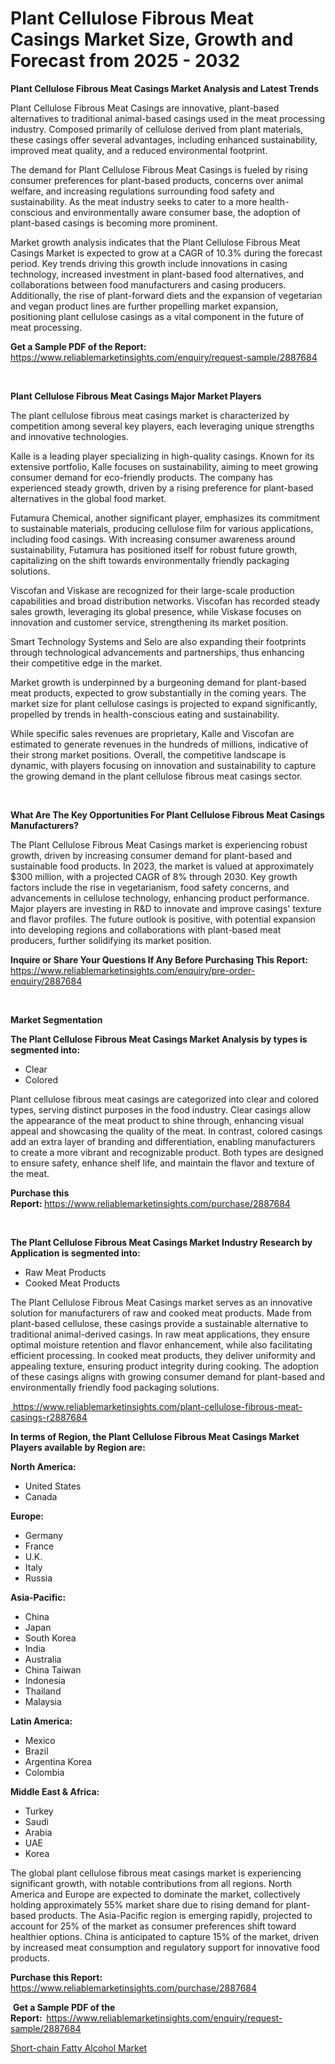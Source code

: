 <p><h1>Plant Cellulose Fibrous Meat Casings Market Size, Growth and Forecast from 2025 - 2032</h1></p><p><strong>Plant Cellulose Fibrous Meat Casings Market Analysis and Latest Trends</strong></p>
<p><p>Plant Cellulose Fibrous Meat Casings are innovative, plant-based alternatives to traditional animal-based casings used in the meat processing industry. Composed primarily of cellulose derived from plant materials, these casings offer several advantages, including enhanced sustainability, improved meat quality, and a reduced environmental footprint. </p><p>The demand for Plant Cellulose Fibrous Meat Casings is fueled by rising consumer preferences for plant-based products, concerns over animal welfare, and increasing regulations surrounding food safety and sustainability. As the meat industry seeks to cater to a more health-conscious and environmentally aware consumer base, the adoption of plant-based casings is becoming more prominent.</p><p>Market growth analysis indicates that the Plant Cellulose Fibrous Meat Casings Market is expected to grow at a CAGR of 10.3% during the forecast period. Key trends driving this growth include innovations in casing technology, increased investment in plant-based food alternatives, and collaborations between food manufacturers and casing producers. Additionally, the rise of plant-forward diets and the expansion of vegetarian and vegan product lines are further propelling market expansion, positioning plant cellulose casings as a vital component in the future of meat processing.</p></p>
<p><strong>Get a Sample PDF of the Report:&nbsp;</strong> <a href="https://www.reliablemarketinsights.com/enquiry/request-sample/2887684?utm_campaign=3200&utm_medium=2&utm_source=Github&utm_content=ia&utm_term=14032025&utm_id=plant-cellulose-fibrous-meat-casings">https://www.reliablemarketinsights.com/enquiry/request-sample/2887684</a></p>
<p>&nbsp;</p>
<p><strong>Plant Cellulose Fibrous Meat Casings Major Market Players</strong></p>
<p><p>The plant cellulose fibrous meat casings market is characterized by competition among several key players, each leveraging unique strengths and innovative technologies. </p><p>Kalle is a leading player specializing in high-quality casings. Known for its extensive portfolio, Kalle focuses on sustainability, aiming to meet growing consumer demand for eco-friendly products. The company has experienced steady growth, driven by a rising preference for plant-based alternatives in the global food market.</p><p>Futamura Chemical, another significant player, emphasizes its commitment to sustainable materials, producing cellulose film for various applications, including food casings. With increasing consumer awareness around sustainability, Futamura has positioned itself for robust future growth, capitalizing on the shift towards environmentally friendly packaging solutions.</p><p>Viscofan and Viskase are recognized for their large-scale production capabilities and broad distribution networks. Viscofan has recorded steady sales growth, leveraging its global presence, while Viskase focuses on innovation and customer service, strengthening its market position.</p><p>Smart Technology Systems and Selo are also expanding their footprints through technological advancements and partnerships, thus enhancing their competitive edge in the market.</p><p>Market growth is underpinned by a burgeoning demand for plant-based meat products, expected to grow substantially in the coming years. The market size for plant cellulose casings is projected to expand significantly, propelled by trends in health-conscious eating and sustainability.</p><p>While specific sales revenues are proprietary, Kalle and Viscofan are estimated to generate revenues in the hundreds of millions, indicative of their strong market positions. Overall, the competitive landscape is dynamic, with players focusing on innovation and sustainability to capture the growing demand in the plant cellulose fibrous meat casings sector.</p></p>
<p>&nbsp;</p>
<p><strong>What Are The Key Opportunities For Plant Cellulose Fibrous Meat Casings Manufacturers?</strong></p>
<p><p>The Plant Cellulose Fibrous Meat Casings market is experiencing robust growth, driven by increasing consumer demand for plant-based and sustainable food products. In 2023, the market is valued at approximately $300 million, with a projected CAGR of 8% through 2030. Key growth factors include the rise in vegetarianism, food safety concerns, and advancements in cellulose technology, enhancing product performance. Major players are investing in R&D to innovate and improve casings' texture and flavor profiles. The future outlook is positive, with potential expansion into developing regions and collaborations with plant-based meat producers, further solidifying its market position.</p></p>
<p><strong>Inquire or Share Your Questions If Any Before Purchasing This Report:</strong> <a href="https://www.reliablemarketinsights.com/enquiry/pre-order-enquiry/2887684?utm_campaign=3200&utm_medium=2&utm_source=Github&utm_content=ia&utm_term=14032025&utm_id=plant-cellulose-fibrous-meat-casings">https://www.reliablemarketinsights.com/enquiry/pre-order-enquiry/2887684</a></p>
<p>&nbsp;</p>
<p><strong>Market Segmentation</strong></p>
<p><strong>The Plant Cellulose Fibrous Meat Casings Market Analysis by types is segmented into:</strong></p>
<p><ul><li>Clear</li><li>Colored</li></ul></p>
<p><p>Plant cellulose fibrous meat casings are categorized into clear and colored types, serving distinct purposes in the food industry. Clear casings allow the appearance of the meat product to shine through, enhancing visual appeal and showcasing the quality of the meat. In contrast, colored casings add an extra layer of branding and differentiation, enabling manufacturers to create a more vibrant and recognizable product. Both types are designed to ensure safety, enhance shelf life, and maintain the flavor and texture of the meat.</p></p>
<p><strong>Purchase this Report:&nbsp;</strong><a href="https://www.reliablemarketinsights.com/purchase/2887684?utm_campaign=3200&utm_medium=2&utm_source=Github&utm_content=ia&utm_term=14032025&utm_id=plant-cellulose-fibrous-meat-casings">https://www.reliablemarketinsights.com/purchase/2887684</a></p>
<p>&nbsp;</p>
<p><strong>The Plant Cellulose Fibrous Meat Casings Market Industry Research by Application is segmented into:</strong></p>
<p><ul><li>Raw Meat Products</li><li>Cooked Meat Products</li></ul></p>
<p><p>The Plant Cellulose Fibrous Meat Casings market serves as an innovative solution for manufacturers of raw and cooked meat products. Made from plant-based cellulose, these casings provide a sustainable alternative to traditional animal-derived casings. In raw meat applications, they ensure optimal moisture retention and flavor enhancement, while also facilitating efficient processing. In cooked meat products, they deliver uniformity and appealing texture, ensuring product integrity during cooking. The adoption of these casings aligns with growing consumer demand for plant-based and environmentally friendly food packaging solutions.</p></p>
<p><a href="https://www.reliablemarketinsights.com/plant-cellulose-fibrous-meat-casings-r2887684?utm_campaign=3200&utm_medium=2&utm_source=Github&utm_content=ia&utm_term=14032025&utm_id=plant-cellulose-fibrous-meat-casings">&nbsp;https://www.reliablemarketinsights.com/plant-cellulose-fibrous-meat-casings-r2887684</a></p>
<p><strong>In terms of Region, the Plant Cellulose Fibrous Meat Casings Market Players available by Region are:</strong></p>
<p>
    <p> <strong> North America: </strong>
        <ul>
            <li>United States</li>
            <li>Canada</li>
        </ul>
        </p> 
    <p> <strong> Europe: </strong>
        <ul>
            <li>Germany</li>
            <li>France</li>
            <li>U.K.</li>
            <li>Italy</li>
            <li>Russia</li>
        </ul>
        </p> 
    <p> <strong> Asia-Pacific: </strong>
        <ul>
            <li>China</li>
            <li>Japan</li>
            <li>South Korea</li>
            <li>India</li>
            <li>Australia</li>
            <li>China Taiwan</li>
            <li>Indonesia</li>
            <li>Thailand</li>
            <li>Malaysia</li>
        </ul>
        </p> 
    <p> <strong> Latin America: </strong>
        <ul>
            <li>Mexico</li>
            <li>Brazil</li>
            <li>Argentina Korea</li>
            <li>Colombia</li>
        </ul>
        </p> 
    <p> <strong> Middle East & Africa: </strong>
        <ul>
            <li>Turkey</li>
            <li>Saudi</li>
            <li>Arabia</li>
            <li>UAE</li>
            <li>Korea</li>
        </ul>
    </p>
    </p>
<p><p>The global plant cellulose fibrous meat casings market is experiencing significant growth, with notable contributions from all regions. North America and Europe are expected to dominate the market, collectively holding approximately 55% market share due to rising demand for plant-based products. The Asia-Pacific region is emerging rapidly, projected to account for 25% of the market as consumer preferences shift toward healthier options. China is anticipated to capture 15% of the market, driven by increased meat consumption and regulatory support for innovative food products.</p></p>
<p><strong>Purchase this Report: </strong><a href="https://www.reliablemarketinsights.com/purchase/2887684?utm_campaign=3200&utm_medium=2&utm_source=Github&utm_content=ia&utm_term=14032025&utm_id=plant-cellulose-fibrous-meat-casings">https://www.reliablemarketinsights.com/purchase/2887684</a></p>
<p>&nbsp;<strong>Get a Sample PDF of the Report:&nbsp;&nbsp;</strong><a href="https://www.reliablemarketinsights.com/enquiry/request-sample/2887684?utm_campaign=3200&utm_medium=2&utm_source=Github&utm_content=ia&utm_term=14032025&utm_id=plant-cellulose-fibrous-meat-casings">https://www.reliablemarketinsights.com/enquiry/request-sample/2887684</a></p>
<p><strong></strong></p>
<p><p><a href="https://github.com/kaloyhboosh/Market-Research-Report-List-1/blob/main/short-chain-fatty-alcohol-market.md?utm_campaign=3200&utm_medium=2&utm_source=Github&utm_content=ia&utm_term=14032025&utm_id=plant-cellulose-fibrous-meat-casings">Short-chain Fatty Alcohol Market</a></p></p>